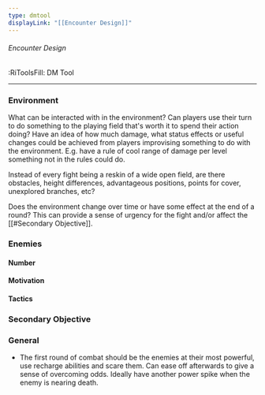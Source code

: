 ```yaml
---
type: dmtool
displayLink: "[[Encounter Design]]"
---
```


###### Encounter Design
:RiToolsFill: DM Tool
___

### Environment

What can be interacted with in the environment? Can players use their turn to do something to the playing field that's worth it to spend their action doing? Have an idea of how much damage, what status effects or useful changes could be achieved from players improvising something to do with the environment. E.g. have a rule of cool range of damage per level something not in the rules could do.

Instead of every fight being a reskin of a wide open field, are there obstacles, height differences, advantageous positions, points for cover, unexplored branches, etc?

Does the environment change over time or have some effect at the end of a round? This can provide a sense of urgency for the fight and/or affect the [[#Secondary Objective]].

### Enemies

#### Number

#### Motivation

#### Tactics

### Secondary Objective

### General

- The first round of combat should be the enemies at their most powerful, use recharge abilities and scare them. Can ease off afterwards to give a sense of overcoming odds. Ideally have another power spike when the enemy is nearing death.